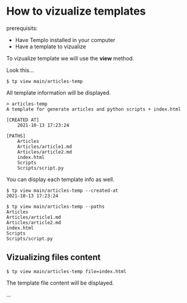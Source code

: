 # How to vizualize templates

prerequisits:
- Have Templo installed in your computer
- Have a template to vizualize

To vizualize template we will use the **view** method.

Look this...

````console
$ tp view main/articles-temp
````

All template information will be displayed.

````
> articles-temp
A template for generate articles and python scripts + index.html

[CREATED AT]
    2021-10-13 17:23:24

[PATHS]
    Articles
    Articles/article1.md
    Articles/article2.md
    index.html
    Scripts
    Scripts/script.py
````

You can display each template info as well.

````console
$ tp view main/articles-temp --created-at
2021-10-13 17:23:24
````

````console
$ tp view main/articles-temp --paths
Articles
Articles/article1.md
Articles/article2.md
index.html
Scripts
Scripts/script.py
````

## Vizualizing files content

````console
$ tp view main/articles-temp file=index.html
````

The template file content will be displayed.

...